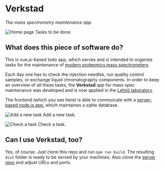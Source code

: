 # Verkstad

_The mass spectrometry maintenance app_

![Home page](https://raw.githubusercontent.com/mtstahl/client_mstodos/master/screenshots/screenshot_01.png)
Tasks to be done.

## What does this piece of software do?

This is vue.js-based todo app, which serves and is intended to organize tasks for the maintenance of
[modern proteomics mass spectrometers](https://en.wikipedia.org/wiki/Mass_spectrometry).

Each day one has to check the injection needles, run quality control
samples, or exchange liquid chromatography components. In order to keep
an overview of all these tasks, the **Verkstad** app for mass spec
maintenance was developed and is now applied in the [Lehtiö laboratory](http://lehtiolab.se).

The frontend (which you see here) is able to commuicate with a
[server-based node.js app](https://github.com/mtstahl/server_mstodos), which
maintaines a sqlite database.

![Add a new task](https://raw.githubusercontent.com/mtstahl/client_mstodos/master/screenshots/screenshot_02.png)
Add a new task.

![Check a task](https://raw.githubusercontent.com/mtstahl/client_mstodos/master/screenshots/screenshot_03.png)
Check a task.

## Can I use Verkstad, too?

Yes, of course. Just clone this repo and run `npm run build`. The resulting
`dist` folder is ready to be served by your machines. Also clone the
[server repo](https://github.com/mtstahl/server_mstodos) and adjust
URLs and ports.
